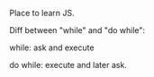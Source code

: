 Place to learn JS.

Diff between "while" and "do while":

while: ask and execute

do while: execute and later ask.
